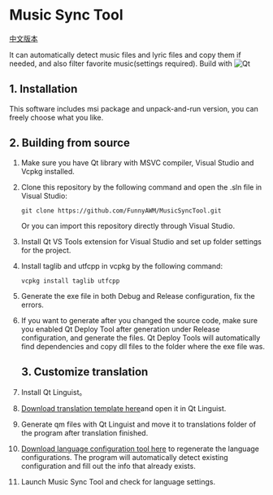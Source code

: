# Music Sync Tool

[中文版本](README.md)

It can automatically detect music files and lyric files and copy them if needed, and also filter favorite music(settings required).
Build with ![Qt](https://img.shields.io/badge/-Qt-41CD52?style=flat-square&logo=qt&logoColor=FFFFFF)

## 1. Installation

This software includes msi package and unpack-and-run version, you can freely choose what you like.

## 2. Building from source

1. Make sure you have Qt library with MSVC compiler, Visual Studio and Vcpkg installed.
2. Clone this repository by the following command and open the .sln file in Visual Studio:
   
   ```
   git clone https://github.com/FunnyAWM/MusicSyncTool.git
   ```
   
   Or you can import this repository directly through Visual Studio.
3. Install Qt VS Tools extension for Visual Studio and set up folder settings for the project.
4. Install taglib and utfcpp in vcpkg by the following command:
   
   ```
   vcpkg install taglib utfcpp
   ```
5. Generate the exe file in both Debug and Release configuration, fix the errors.
6. If you want to generate after you changed the source code, make sure you enabled Qt Deploy Tool after generation under Release configuration, and generate the files. Qt Deploy Tools will automatically find dependencies and copy dll files to the folder where the exe file was.
   
   ## 3. Customize translation
7. Install Qt Linguist。
8. [Download translation template here](https://github.com/FunnyAWM/MusicSyncTool_files/raw/refs/heads/master/template.ts)and open it in Qt Linguist.
9. Generate qm files with Qt Linguist and move it to translations folder of the program after translation finished.
10. [Download language configuration tool here](https://github.com/FunnyAWM/MusicSyncTool_files/raw/refs/heads/master/Generator.7z) to regenerate the language configurations. The program will automatically detect existing configuration and fill out the info that already exists.
11. Launch Music Sync Tool and check for language settings.
